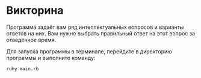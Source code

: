 Викторина
===

Программа задаёт вам ряд интеллектуальных вопросов и варианты ответов на них. Вам нужно выбрать правильный ответ на этот вопрос за отведённое время.

Для запуска программы в терминале, перейдите в директорию программы и выполните команду:

	ruby main.rb